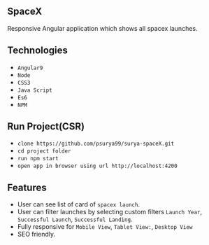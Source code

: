 SpaceX
------------------------------
Responsive Angular application which shows all spacex launches. 

Technologies
------------------------------

* ``Angular9``
*  ``Node``
* ``CSS3``
* ``Java Script``
* ``Es6``
* ``NPM``

Run Project(CSR)
------------------------------
* ``clone https://github.com/psurya99/surya-spaceX.git``
* ``cd project folder``
* ``run npm start``
* ``open app in browser using url http://localhost:4200``

Features
------------------------------
* User can see list of card of `spacex launch`.
* User can filter launches by selecting custom filters `Launch Year`, `Successful Launch`, `Successful Landing`.
* Fully responsive for `Mobile View`, `Tablet View:`, `Desktop View`
* SEO friendly.
